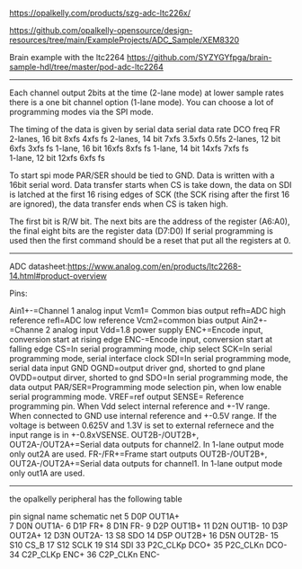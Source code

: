 https://opalkelly.com/products/szg-adc-ltc226x/

https://github.com/opalkelly-opensource/design-resources/tree/main/ExampleProjects/ADC_Sample/XEM8320

Brain example with the ltc2264 https://github.com/SYZYGYfpga/brain-sample-hdl/tree/master/pod-adc-ltc2264

--------------------------------------------------------------------------------------
Each channel output 2bits at the time (2-lane mode) at lower sample rates there is a one bit channel option (1-lane mode).
You can choose a lot of programming modes via the SPI mode.

The timing of the data is given by
serial data                  serial data rate   DCO freq    FR  
    2-lanes, 16 bit             8xfs            4xfs        fs
    2-lanes, 14 bit             7xfs            3.5xfs      0.5fs
    2-lanes, 12 bit             6xfs            3xfs        fs
    1-lane,  16 bit             16xfs           8xfs        fs
    1-lane,  14 bit             14xfs           7xfs        fs  
    1-lane,  12 bit             12xfs           6xfs        fs



To start spi mode PAR/SER should be tied to GND. Data is written with a 16bit serial word.
Data transfer starts when CS is take down, the data on SDI is latched at the first 16 rising edges of SCK (the SCK rising after the first 16 are ignored), the data transfer ends when CS is taken high.

The first bit is R/W bit. The next bits are the address of the register (A6:A0), the final eight bits are the register data (D7:D0)
If serial programming is used then the first command should be a reset that put all the registers at 0.




--------------------------------------------------------------------------------------
ADC datasheet:https://www.analog.com/en/products/ltc2268-14.html#product-overview

Pins:

Ain1+-=Channel 1 analog input
Vcm1= Common bias output
refh=ADC high reference
refl=ADC low reference
Vcm2=common bias output 
Ain2+-=Channe 2 analog input
Vdd=1.8 power supply
ENC+=Encode input, conversion start at rising edge
ENC-=Encode input, conversion start at falling edge
CS=In serial programming mode, chip select
SCK=In serial programming mode, serial interface clock
SDI=In serial programming mode, serial data input
GND
OGND=output driver gnd, shorted to gnd plane
OVDD=output dirver, shorted to gnd
SDO=In serial programming mode, the data output
PAR/SER=Programming mode selection pin, when low enable serial programming mode.
VREF=ref output
SENSE= Reference programming pin. When Vdd select internal reference and +-1V range. When connected to GND use internal reference and +-0.5V range. If the voltage is between 0.625V and 1.3V is set to external refernece and the input range is in +-0.8xVSENSE.
OUT2B-/OUT2B+, OUT2A-/OUT2A+=Serial data outputs for channel2. In 1-lane output mode only out2A are used.
FR-/FR+=Frame start outputs
OUT2B-/OUT2B+, OUT2A-/OUT2A+=Serial data outputs for channel1. In 1-lane output mode only out1A are used.

-------------------------------------------------------------------------------------
the opalkelly peripheral has the following table

pin     signal name     schematic net
5       D0P             OUT1A+    
7       D0N             OUT1A-
6       D1P             FR+
8       D1N             FR-
9       D2P             OUT1B+
11      D2N             OUT1B-
10      D3P             OUT2A+
12      D3N             OUT2A-
13      S8              SDO
14      D5P             OUT2B+
16      D5N             OUT2B-
15      S10             CS_B
17      S12             SCLK
19      S14             SDI
33      P2C_CLKp        DCO+
35      P2C_CLKn        DCO-
34      C2P_CLKp        ENC+
36      C2P_CLKn        ENC-

